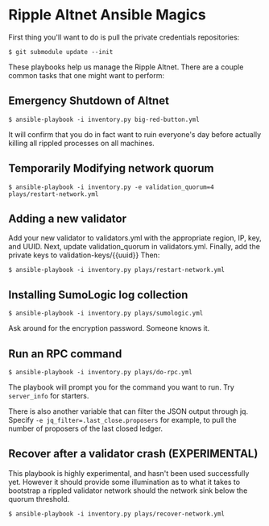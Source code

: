 Ripple Altnet Ansible Magics
============================

First thing you'll want to do is pull the private credentials repositories:

    $ git submodule update --init

These playbooks help us manage the Ripple Altnet. There are a couple common
tasks that one might want to perform:

Emergency Shutdown of Altnet
----------------------------

    $ ansible-playbook -i inventory.py big-red-button.yml

It will confirm that you do in fact want to ruin everyone's day before actually
killing all rippled processes on all machines.

Temporarily Modifying network quorum
------------------------

    $ ansible-playbook -i inventory.py -e validation_quorum=4 plays/restart-network.yml

Adding a new validator
----------------------

Add your new validator to validators.yml with the appropriate region, IP, key, and UUID.
Next, update validation_quorum in validators.yml.
Finally, add the private keys to validation-keys/{{uuid}} Then:

    $ ansible-playbook -i inventory.py plays/restart-network.yml

Installing SumoLogic log collection
-----------------------------------

    $ ansible-playbook -i inventory.py plays/sumologic.yml

Ask around for the encryption password. Someone knows it.

Run an RPC command
------------------

    $ ansible-playbook -i inventory.py plays/do-rpc.yml

The playbook will prompt you for the command you want to run. Try
``server_info`` for starters.

There is also another variable that can filter the JSON output through jq.
Specify ``-e jq_filter=.last_close.proposers`` for example, to pull the number
of proposers of the last closed ledger.

Recover after a validator crash (EXPERIMENTAL)
----------------------------------------------

This playbook is highly experimental, and hasn't been used successfully yet.
However it should provide some illumination as to what it takes to bootstrap a
rippled validator network should the network sink below the quorum threshold.

    $ ansible-playbook -i inventory.py plays/recover-network.yml
